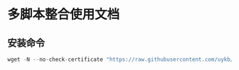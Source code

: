 # 多脚本整合使用文档
## 安装命令
```python
wget -N --no-check-certificate "https://raw.githubusercontent.com/uykb/lfx1848/main/uykb.sh" && chmod +x uykb.sh && ./uykb.sh
```
